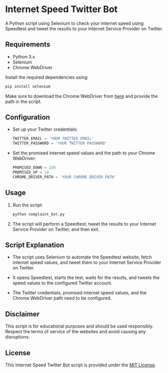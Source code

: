 
# Internet Speed Twitter Bot

A Python script using Selenium to check your internet speed using Speedtest and tweet the results to your Internet Service Provider on Twitter.

## Requirements

- Python 3.x
- Selenium
- Chrome WebDriver

Install the required dependencies using:

```bash
pip install selenium
```

Make sure to download the Chrome WebDriver from [here](https://sites.google.com/chromium.org/driver/) and provide the path in the script.

## Configuration

- Set up your Twitter credentials:
  ```python
  TWITTER_EMAIL = 'YOUR TWITTER EMAIL'
  TWITTER_PASSWORD = 'YOUR TWITTER PASSWORD'
  ```

- Set the promised internet speed values and the path to your Chrome WebDriver:
  ```python
  PROMISED_DOWN = 150
  PROMISED_UP = 10
  CHROME_DRIVER_PATH = 'YOUR CHROME DRIVER PATH'
  ```

## Usage

1. Run the script:
    ```bash
    python complaint_bot.py
    ```

2. The script will perform a Speedtest, tweet the results to your Internet Service Provider on Twitter, and then exit.

## Script Explanation

- The script uses Selenium to automate the Speedtest website, fetch internet speed values, and tweet them to your Internet Service Provider on Twitter.

- It opens Speedtest, starts the test, waits for the results, and tweets the speed values to the configured Twitter account.

- The Twitter credentials, promised internet speed values, and the Chrome WebDriver path need to be configured.

## Disclaimer

This script is for educational purposes and should be used responsibly. Respect the terms of service of the websites and avoid causing any disruptions.

## License

This Internet Speed Twitter Bot script is provided under the [MIT License](LICENSE).


